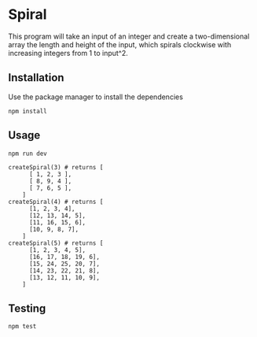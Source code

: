 # Spiral

This program will take an input of an integer and create a two-dimensional array the length and height of the input, which spirals clockwise with increasing integers from 1 to input^2.

## Installation

Use the package manager to install the dependencies

```
npm install
```

## Usage

```
npm run dev

createSpiral(3) # returns [
      [ 1, 2, 3 ],
      [ 8, 9, 4 ],
      [ 7, 6, 5 ],
    ]
createSpiral(4) # returns [
      [1, 2, 3, 4],
      [12, 13, 14, 5],
      [11, 16, 15, 6],
      [10, 9, 8, 7],
    ]
createSpiral(5) # returns [
      [1, 2, 3, 4, 5],
      [16, 17, 18, 19, 6],
      [15, 24, 25, 20, 7],
      [14, 23, 22, 21, 8],
      [13, 12, 11, 10, 9],
    ]
```

## Testing

```
npm test
```
